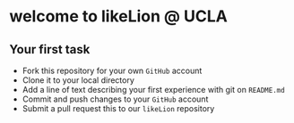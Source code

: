 # welcome to likeLion @ UCLA

## Your first task
- Fork this repository for your own `GitHub` account
- Clone it to your local directory
- Add a line of text describing your first experience with git on `README.md`
- Commit and push changes to your `GitHub` account
- Submit a pull request this to our `likeLion` repository
